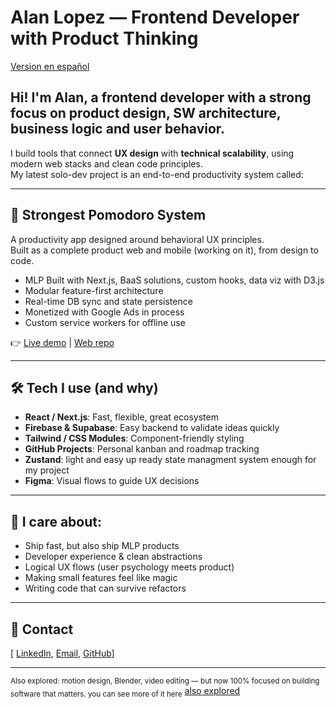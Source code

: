 # Alan Lopez — Frontend Developer with Product Thinking

[Version en español](./README.es.md)

## Hi! I'm Alan, a frontend developer with a strong focus on product design, SW architecture, business logic and user behavior.

I build tools that connect **UX design** with **technical scalability**, using modern web stacks and clean code principles.  
My latest solo-dev project is an end-to-end productivity system called:

---

## 🚀 Strongest Pomodoro System

A productivity app designed around behavioral UX principles.  
Built as a complete product web and mobile (working on it), from design to code.

- MLP Built with Next.js, BaaS solutions, custom hooks, data viz with D3.js
- Modular feature-first architecture
- Real-time DB sync and state persistence
- Monetized with Google Ads in process
- Custom service workers for offline use

👉 [Live demo](https://strongest-pomodoro.vercel.app/) | [Web repo](https://github.com/AlanLopRey/strongest-pomodoro-web)

---

## 🛠️ Tech I use (and why)

- **React / Next.js**: Fast, flexible, great ecosystem
- **Firebase & Supabase**: Easy backend to validate ideas quickly
- **Tailwind / CSS Modules**: Component-friendly styling
- **GitHub Projects**: Personal kanban and roadmap tracking
- **Zustand**: light and easy up ready state managment system enough for my project
- **Figma**: Visual flows to guide UX decisions

---

## 🧠 I care about:

- Ship fast, but also ship MLP products
- Developer experience & clean abstractions
- Logical UX flows (user psychology meets product)
- Making small features feel like magic
- Writing code that can survive refactors

---

## 💬 Contact

[ [LinkedIn](https://www.linkedin.com/in/alan-lopez-frontend-developer/), [Email](mailto:alan_lopezrey9822@outlook.com), [GitHub](https://github.com/AlanLopRey)]

---

<sub>Also explored: motion design, Blender, video editing — but now 100% focused on building software that matters. you can see more of it here</sub>
[also explored](./also_explored/also_explored.md)
